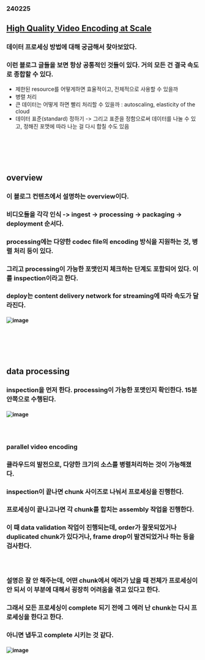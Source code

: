 ### 240225
## [High Quality Video Encoding at Scale](https://netflixtechblog.com/high-quality-video-encoding-at-scale-d159db052746)
### 데이터 프로세싱 방법에 대해 궁금해서 찾아보았다.
### 이런 블로그 글들을 보면 항상 공통적인 것들이 있다. 거의 모든 건 결국 속도로 종합할 수 있다. 
- 제한된 resource를 어떻게하면 효율적이고, 전체적으로 사용할 수 있을까
- 병렬 처리
- 큰 데이터는 어떻게 하면 빨리 처리할 수 있을까 : autoscaling, elasticity of the cloud
- 데이터 표준(standard) 정하기 -> 그리고 표준을 정함으로써 데이터를 나눌 수 있고, 정해진 포맷에 따라 나눈 걸 다시 합칠 수도 있음
### <br/><br/><br/>

## overview
### 이 블로그 컨텐츠에서 설명하는 overview이다. 
### 비디오들을 각각 인식 -> ingest -> processing -> packaging -> deployment 순서다.
### processing에는 다양한 codec file의 encoding 방식을 지원하는 것, 병렬 처리 등이 있다. 
### 그리고 processing이 가능한 포맷인지 체크하는 단계도 포함되어 있다. 이를 inspection이라고 한다.
### deploy는 content delivery network for streaming에 따라 속도가 달라진다.
#### ![image](https://github.com/Shin-jongwhan/tech_blog/assets/62974484/f8eb5c68-cd46-4f1a-843c-7cd059af61e4)
### <br/><br/><br/>

## data processing
### inspection을 먼저 한다. processing이 가능한 포맷인지 확인한다. 15분 안쪽으로 수행된다.
#### ![image](https://github.com/Shin-jongwhan/tech_blog/assets/62974484/f559f31e-8467-4eea-932b-12e4dec8b57f)
### <br/>

### parallel video encoding
### 클라우드의 발전으로, 다양한 크기의 소스를 병렬처리하는 것이 가능해졌다.
### inspection이 끝나면 chunk 사이즈로 나눠서 프로세싱을 진행한다.
### 프로세싱이 끝나고나면 각 chunk를 합치는 assembly 작업을 진행한다.
### 이 때 data validation 작업이 진행되는데, order가 잘못되었거나 duplicated chunk가 있다거나, frame drop이 발견되었거나 하는 등을 검사한다.
### <br/>
### 설명은 잘 안 해주는데, 어떤 chunk에서 에러가 났을 때 전체가 프로세싱이 안 되서 이 부분에 대해서 굉장히 어려움을 겪고 있다고 한다.
### 그래서 모든 프로세싱이 complete 되기 전에 그 에러 난 chunk는 다시 프로세싱을 한다고 한다. 
### 아니면 냅두고 complete 시키는 것 같다.
#### ![image](https://github.com/Shin-jongwhan/tech_blog/assets/62974484/f740fd04-f42b-4212-9231-f8a7cda0f6ed)
